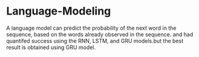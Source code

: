 # Language-Modeling
A language model can predict the probability of the next word in the sequence, based on the
words already observed in the sequence. and had quantifed success using the RNN, LSTM, and GRU models.but the best result is obtained using GRU model.
